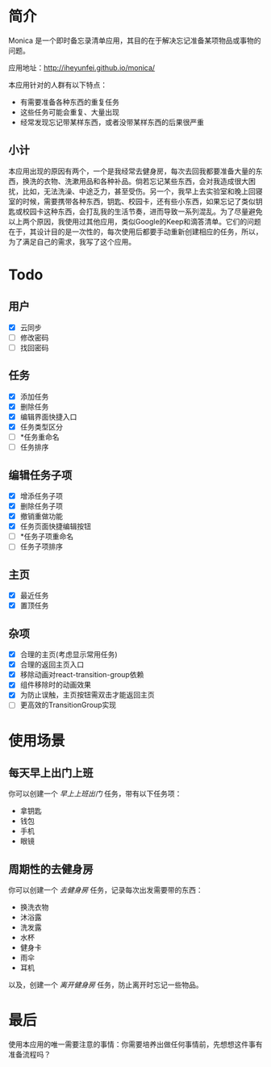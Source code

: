 # 简介


Monica 是一个即时备忘录清单应用，其目的在于解决忘记准备某项物品或事物的问题。

应用地址：http://iheyunfei.github.io/monica/

本应用针对的人群有以下特点：

- 有需要准备各种东西的重复任务
- 这些任务可能会重复、大量出现
- 经常发现忘记带某样东西，或者没带某样东西的后果很严重

## 小计

本应用出现的原因有两个，一个是我经常去健身房，每次去回我都要准备大量的东西，换洗的衣物、洗漱用品和各种补品。倘若忘记某些东西，会对我造成很大困扰，比如，无法洗澡、中途乏力，甚至受伤。另一个，我早上去实验室和晚上回寝室的时候，需要携带各种东西，钥匙、校园卡，还有些小东西，如果忘记了类似钥匙或校园卡这种东西，会打乱我的生活节奏，进而导致一系列混乱。为了尽量避免以上两个原因，我使用过其他应用，类似Google的Keep和滴答清单。它们的问题在于，其设计目的是一次性的，每次使用后都要手动重新创建相应的任务，所以，为了满足自己的需求，我写了这个应用。

# Todo

## 用户

- [x] 云同步
- [ ] 修改密码
- [ ] 找回密码

## 任务

- [x] 添加任务
- [x] 删除任务
- [x] 编辑界面快捷入口
- [x] 任务类型区分
- [ ] *任务重命名
- [ ] 任务排序

## 编辑任务子项

- [x] 增添任务子项
- [x] 删除任务子项
- [x] 撤销重做功能
- [x] 任务页面快捷编辑按钮
- [ ] *任务子项重命名
- [ ] 任务子项排序

## 主页

- [x] 最近任务
- [x] 置顶任务

## 杂项

- [x] 合理的主页(考虑显示常用任务)
- [x] 合理的返回主页入口
- [x] 移除动画对react-transition-group依赖
- [x] 组件移除时的动画效果
- [x] 为防止误触，主页按钮需双击才能返回主页
- [ ] 更高效的TransitionGroup实现

# 使用场景

## 每天早上出门上班

你可以创建一个 _早上上班出门_ 任务，带有以下任务项：

- 拿钥匙
- 钱包
- 手机
- 眼镜

## 周期性的去健身房

你可以创建一个 _去健身房_ 任务，记录每次出发需要带的东西：

- 换洗衣物
- 沐浴露
- 洗发露
- 水杯
- 健身卡
- 雨伞
- 耳机

以及，创建一个 _离开健身房_ 任务，防止离开时忘记一些物品。

# 最后

使用本应用的唯一需要注意的事情：你需要培养出做任何事情前，先想想这件事有准备流程吗？
